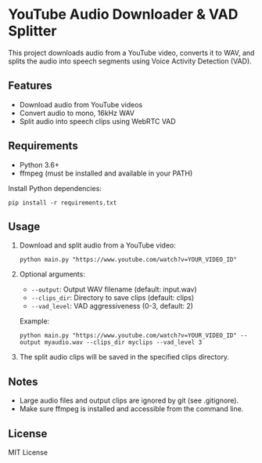 # YouTube Audio Downloader & VAD Splitter

This project downloads audio from a YouTube video, converts it to WAV, and splits the audio into speech segments using Voice Activity Detection (VAD).

## Features
- Download audio from YouTube videos
- Convert audio to mono, 16kHz WAV
- Split audio into speech clips using WebRTC VAD

## Requirements
- Python 3.6+
- ffmpeg (must be installed and available in your PATH)

Install Python dependencies:
```
pip install -r requirements.txt
```

## Usage

1. Download and split audio from a YouTube video:
   ```
   python main.py "https://www.youtube.com/watch?v=YOUR_VIDEO_ID"
   ```

2. Optional arguments:
   - `--output`: Output WAV filename (default: input.wav)
   - `--clips_dir`: Directory to save clips (default: clips)
   - `--vad_level`: VAD aggressiveness (0-3, default: 2)

   Example:
   ```
   python main.py "https://www.youtube.com/watch?v=YOUR_VIDEO_ID" --output myaudio.wav --clips_dir myclips --vad_level 3
   ```

3. The split audio clips will be saved in the specified clips directory.

## Notes
- Large audio files and output clips are ignored by git (see .gitignore).
- Make sure ffmpeg is installed and accessible from the command line.

## License
MIT License


